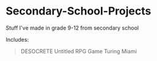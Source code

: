 # Secondary-School-Projects
Stuff I've made in grade 9-12 from secondary school

Includes:
> DESOCRETE
> Untitled RPG Game
> Turing Miami
